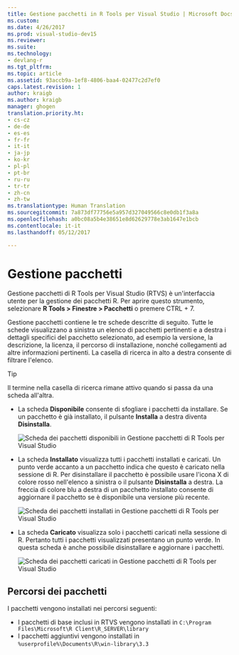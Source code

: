 ```yaml
---
title: Gestione pacchetti in R Tools per Visual Studio | Microsoft Docs
ms.custom: 
ms.date: 4/26/2017
ms.prod: visual-studio-dev15
ms.reviewer: 
ms.suite: 
ms.technology:
- devlang-r
ms.tgt_pltfrm: 
ms.topic: article
ms.assetid: 93accb9a-1ef8-4806-baa4-02477c2d7ef0
caps.latest.revision: 1
author: kraigb
ms.author: kraigb
manager: ghogen
translation.priority.ht:
- cs-cz
- de-de
- es-es
- fr-fr
- it-it
- ja-jp
- ko-kr
- pl-pl
- pt-br
- ru-ru
- tr-tr
- zh-cn
- zh-tw
ms.translationtype: Human Translation
ms.sourcegitcommit: 7a873df77756e5a957d327049566c8e0db1f3a8a
ms.openlocfilehash: a0bc08a5b4e38651e8d62629778e3ab1647e1bcb
ms.contentlocale: it-it
ms.lasthandoff: 05/12/2017

---
```



# <a name="package-manager"></a>Gestione pacchetti

Gestione pacchetti di R Tools per Visual Studio (RTVS) è un'interfaccia utente per la gestione dei pacchetti R. Per aprire questo strumento, selezionare **R Tools > Finestre > Pacchetti** o premere CTRL + 7.

Gestione pacchetti contiene le tre schede descritte di seguito. Tutte le schede visualizzano a sinistra un elenco di pacchetti pertinenti e a destra i dettagli specifici del pacchetto selezionato, ad esempio la versione, la descrizione, la licenza, il percorso di installazione, nonché collegamenti ad altre informazioni pertinenti. La casella di ricerca in alto a destra consente di filtrare l'elenco.

> [!Tip]
> Il termine nella casella di ricerca rimane attivo quando si passa da una scheda all'altra.

- La scheda **Disponibile** consente di sfogliare i pacchetti da installare. Se un pacchetto è già installato, il pulsante **Installa** a destra diventa **Disinstalla**.

    ![Scheda dei pacchetti disponibili in Gestione pacchetti di R Tools per Visual Studio](media/package-manager-available.png)

- La scheda **Installato** visualizza tutti i pacchetti installati e caricati. Un punto verde accanto a un pacchetto indica che questo è caricato nella sessione di R. Per disinstallare il pacchetto è possibile usare l'icona X di colore rosso nell'elenco a sinistra o il pulsante **Disinstalla** a destra. La freccia di colore blu a destra di un pacchetto installato consente di aggiornare il pacchetto se è disponibile una versione più recente.

    ![Scheda dei pacchetti installati in Gestione pacchetti di R Tools per Visual Studio](media/package-manager-installed.png)

- La scheda **Caricato** visualizza solo i pacchetti caricati nella sessione di R. Pertanto tutti i pacchetti visualizzati presentano un punto verde. In questa scheda è anche possibile disinstallare e aggiornare i pacchetti.

    ![Scheda dei pacchetti caricati in Gestione pacchetti di R Tools per Visual Studio](media/package-manager-loaded.png)

## <a name="package-locations"></a>Percorsi dei pacchetti

I pacchetti vengono installati nei percorsi seguenti:

- I pacchetti di base inclusi in RTVS vengono installati in `C:\Program Files\Microsoft\R Client\R_SERVER\library`
- I pacchetti aggiuntivi vengono installati in `%userprofile%\Documents\R\win-library\3.3`


